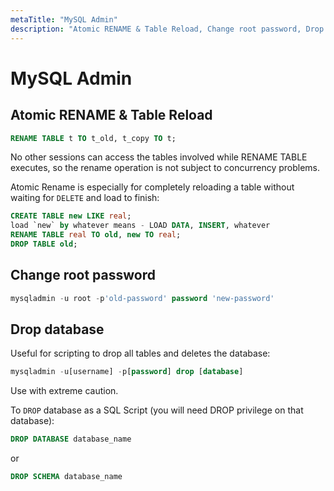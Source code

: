 ```yaml
---
metaTitle: "MySQL Admin"
description: "Atomic RENAME & Table Reload, Change root password, Drop database"
---
```


# MySQL Admin



## Atomic RENAME & Table Reload


```sql
RENAME TABLE t TO t_old, t_copy TO t;

```

No other sessions can access the tables involved while RENAME TABLE executes, so the rename operation is not subject to concurrency problems.

Atomic Rename is especially for completely reloading a table without waiting for `DELETE` and load to finish:

```sql
CREATE TABLE new LIKE real;
load `new` by whatever means - LOAD DATA, INSERT, whatever
RENAME TABLE real TO old, new TO real;
DROP TABLE old;

```



## Change root password


```sql
mysqladmin -u root -p'old-password' password 'new-password'

```



## Drop database


Useful for scripting to drop all tables and deletes the database:

```sql
mysqladmin -u[username] -p[password] drop [database]

```

Use with extreme caution.

To `DROP` database as a SQL Script (you will need DROP privilege on that database):

```sql
DROP DATABASE database_name

```

or

```sql
DROP SCHEMA database_name

```

